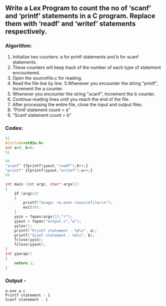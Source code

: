 ## Write a Lex Program to count the no of ‘scanf’ and ‘printf’ statements in a C program. Replace them with ‘readf’ and ‘writef’ statements respectively.

### Algorithm:

1. Initialize two counters: a for printf statements and b for scanf statements.
2. These counters will keep track of the number of each type of statement encountered.
3. Open the sourcefile.c for reading.
4. Read the file line by line.
5.Whenever you encounter the string "printf", Increment the a counter.
6. Whenever you encounter the string "scanf", Increment the b counter.
7. Continue reading lines until you reach the end of the file.
8. After processing the entire file, close the input and output files.
9. “Printf statement count = a”
10. “Scanf statement count = b”

### Codes:

```lex
%{
#include<stdio.h>
int a=0, b=0;
%}

%%
"scanf" {fprintf(yyout,"readf");b++;}
"printf" {fprintf(yyout,"writef");a++;}
%%

int main (int argc, char* argv[])
{
	if (argc<2)
	{
		printf("Usage: <a.exe> <sourcefile>\n");
		exit(0);
	}
	yyin = fopen(argv[1],"r");
	yyout = fopen("output.c","w");
	yylex();
	printf("Printf statement - %d\n", a);
	printf("Scanf statement - %d\n", b);
	fclose(yyin);
	fclose(yyout);
}
int yywrap()
{
	return 1;
}
```

### Output -

```
a.exe a.c
Printf statement - 1
Scanf statement - 1
```
